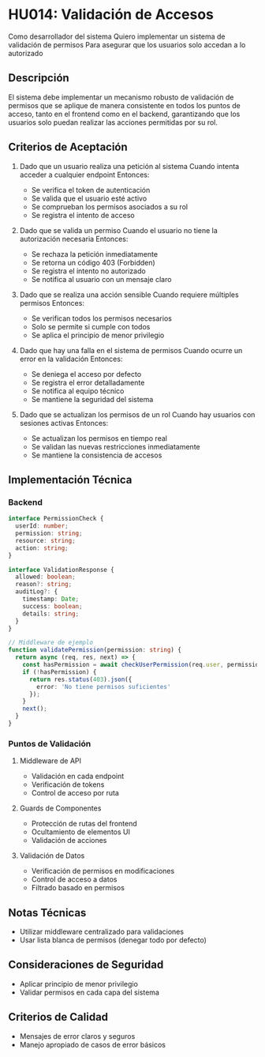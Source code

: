 # HU014: Validación de Accesos

Como desarrollador del sistema
Quiero implementar un sistema de validación de permisos
Para asegurar que los usuarios solo accedan a lo autorizado

## Descripción
El sistema debe implementar un mecanismo robusto de validación de permisos que se aplique de manera consistente en todos los puntos de acceso, tanto en el frontend como en el backend, garantizando que los usuarios solo puedan realizar las acciones permitidas por su rol.

## Criterios de Aceptación

1. Dado que un usuario realiza una petición al sistema
   Cuando intenta acceder a cualquier endpoint
   Entonces:
   - Se verifica el token de autenticación
   - Se valida que el usuario esté activo
   - Se comprueban los permisos asociados a su rol
   - Se registra el intento de acceso

2. Dado que se valida un permiso
   Cuando el usuario no tiene la autorización necesaria
   Entonces:
   - Se rechaza la petición inmediatamente
   - Se retorna un código 403 (Forbidden)
   - Se registra el intento no autorizado
   - Se notifica al usuario con un mensaje claro

3. Dado que se realiza una acción sensible
   Cuando requiere múltiples permisos
   Entonces:
   - Se verifican todos los permisos necesarios
   - Solo se permite si cumple con todos
   - Se aplica el principio de menor privilegio

4. Dado que hay una falla en el sistema de permisos
   Cuando ocurre un error en la validación
   Entonces:
   - Se deniega el acceso por defecto
   - Se registra el error detalladamente
   - Se notifica al equipo técnico
   - Se mantiene la seguridad del sistema

5. Dado que se actualizan los permisos de un rol
   Cuando hay usuarios con sesiones activas
   Entonces:
   - Se actualizan los permisos en tiempo real
   - Se validan las nuevas restricciones inmediatamente
   - Se mantiene la consistencia de accesos

## Implementación Técnica

### Backend
```typescript
interface PermissionCheck {
  userId: number;
  permission: string;
  resource: string;
  action: string;
}

interface ValidationResponse {
  allowed: boolean;
  reason?: string;
  auditLog?: {
    timestamp: Date;
    success: boolean;
    details: string;
  }
}

// Middleware de ejemplo
function validatePermission(permission: string) {
  return async (req, res, next) => {
    const hasPermission = await checkUserPermission(req.user, permission);
    if (!hasPermission) {
      return res.status(403).json({
        error: 'No tiene permisos suficientes'
      });
    }
    next();
  }
}
```

### Puntos de Validación
1. Middleware de API
   - Validación en cada endpoint
   - Verificación de tokens
   - Control de acceso por ruta

2. Guards de Componentes
   - Protección de rutas del frontend
   - Ocultamiento de elementos UI
   - Validación de acciones

3. Validación de Datos
   - Verificación de permisos en modificaciones
   - Control de acceso a datos
   - Filtrado basado en permisos

## Notas Técnicas
- Utilizar middleware centralizado para validaciones
- Usar lista blanca de permisos (denegar todo por defecto)

## Consideraciones de Seguridad
- Aplicar principio de menor privilegio
- Validar permisos en cada capa del sistema

## Criterios de Calidad
- Mensajes de error claros y seguros
- Manejo apropiado de casos de error básicos
